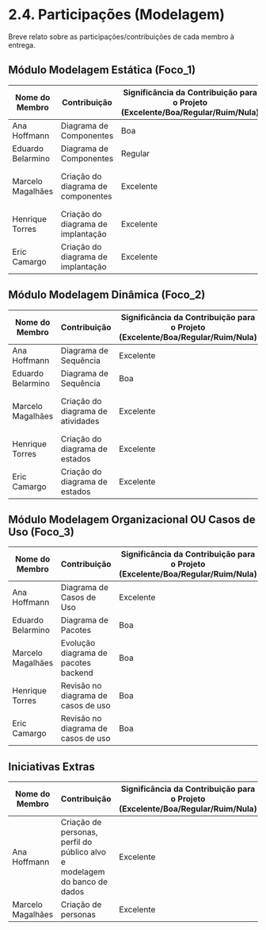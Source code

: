 # 2.4. Participações (Modelagem)

Breve relato sobre as participações/contribuições de cada membro à entrega.

## Módulo Modelagem Estática (Foco_1)

| Nome do Membro    | Contribuição                       | Significância da Contribuição para o Projeto (Excelente/Boa/Regular/Ruim/Nula) | Comprobatórios Claros (com link)                                                                                                                                                                |
| ----------------- | ---------------------------------- | ------------------------------------------------------------------------------ | ----------------------------------------------------------------------------------------------------------------------------------------------------------------------------------------------- |
| Ana Hoffmann | Diagrama de Componentes            | Boa                                                                        | [Diagrama de Componentes](/Modelagem/2.1.ModelagemEstatica.md?id=_213-diagrama-de-componentes)                                                                                                  |
| Eduardo Belarmino | Diagrama de Componentes            | Regular                                                                        | [Diagrama de Componentes](/Modelagem/2.1.ModelagemEstatica.md?id=_213-diagrama-de-componentes)                                                                                                  |
| Marcelo Magalhães | Criação do diagrama de componentes | Excelente                                                                      | - [Docs Diagrama de Componentes](/Modelagem/2.1.ModelagemEstatica?id=_213-diagrama-de-componentes) <br> - [Diagrama](https://lucid.app/documents/embedded/8c5c6cae-13a7-4503-b323-34caffe1f484) |
| Henrique Torres   | Criação do diagrama de implantação | Excelente                                                                      | - [Docs Diagrama de Implantação](/Modelagem/2.1.ModelagemEstatica?id=_212-diagrama-de-implantação)                                                                                              |
| Eric Camargo      | Criação do diagrama de implantação | Excelente                                                                      | - [Docs Diagrama de Implantação](/Modelagem/2.1.ModelagemEstatica?id=_212-diagrama-de-implantação)                                                                                              |

<!-- EXEMPLO:
| Fulano  |  1. Participação na elaboração do Diagrama de Classes. | Boa | Registro nos Versionamentos do Documento de Modelagem Estática, conforme (link).

TODOS DEVEM PARTICIPAR, MOSTRANDO SEUS PONTOS DE VISTA E COMO COLABORARAM NESSA ETAPA DA ENTREGA COM COMPROBATÓRIOS. -->

## Módulo Modelagem Dinâmica (Foco_2)

| Nome do Membro    | Contribuição                      | Significância da Contribuição para o Projeto (Excelente/Boa/Regular/Ruim/Nula) | Comprobatórios Claros (com link)                                                                                                                                                                                                     |
| ----------------- | --------------------------------- | ------------------------------------------------------------------------------ | ------------------------------------------------------------------------------------------------------------------------------------------------------------------------------------------------------------------------------------ |
| Ana Hoffmann | Diagrama de Sequência            | Excelente                                                                        | [Diagrama de Sequência](/Modelagem/2.2.ModelagemDinamica.md?id=_223-diagrama-de-sequência)                                                                                                  |
| Eduardo Belarmino | Diagrama de Sequência             | Boa                                                                            | [Diagrama de Sequência](/Modelagem/2.2.ModelagemDinamica.md?id=_223-diagrama-de-sequência)                                                                                                                                           |
| Marcelo Magalhães | Criação do diagrama de atividades | Excelente                                                                      | - [Docs Diagrama de Atividades](/Modelagem/2.2.ModelagemDinamica.md?id=_224-diagrama-de-atividades) <br> - [Commit](https://github.com/UnBArqDsw2024-2/2024.2_G2_Brecho_Entrega_02_/commit/819ab69dfcc0cd86506b4d2541908e1460b5124f) |
| Henrique Torres   | Criação do diagrama de estados    | Excelente                                                                      | - [Docs Diagrama de Estados](/Modelagem/2.2.ModelagemDinamica?id=_222-diagrama-de-estados)                                                                                                                                           |
| Eric Camargo      | Criação do diagrama de estados    | Excelente                                                                      | - [Docs Diagrama de Estados](/Modelagem/2.2.ModelagemDinamica?id=_222-diagrama-de-estados)                                                                                                                                           |

<!-- EXEMPLO:
| Fulano  |  1. Participação na elaboração do Diagrama de Atividades. | Boa | Registro nos Versionamentos do Documento de Modelagem Dinâmica, conforme (link).

TODOS DEVEM PARTICIPAR, MOSTRANDO SEUS PONTOS DE VISTA E COMO COLABORARAM NESSA ETAPA DA ENTREGA COM COMPROBATÓRIOS. -->

## Módulo Modelagem Organizacional OU Casos de Uso (Foco_3)

| Nome do Membro    | Contribuição                         | Significância da Contribuição para o Projeto (Excelente/Boa/Regular/Ruim/Nula) | Comprobatórios Claros (com link)                                                                                                                                                              |
| ----------------- | ------------------------------------ | ------------------------------------------------------------------------------ | --------------------------------------------------------------------------------------------------------------------------------------------------------------------------------------------- |
| Ana Hoffmann | Diagrama de Casos de Uso            | Excelente                                                                        | [Diagrama de Casos de Uso](https://unbarqdsw2024-2.github.io/2024.2_G2_Brecho_Entrega_02_/#/Modelagem/DiagramaCasoUso))                                                                                                  |
| Eduardo Belarmino | Diagrama de Pacotes                  | Boa                                                                            | [Diagrama de Pacotes](/Modelagem/2.3.ModelagemOrganizacionalCasosDeUso.md?id=_232-diagrama-de-pacotes)                                                                                        |
| Marcelo Magalhães | Evolução diagrama de pacotes backend | Boa                                                                            | - [Diagrama de Pacotes](/Modelagem/2.3.ModelagemOrganizacionalCasosDeUso.md?id=_232-diagrama-de-pacotes) <br> - [PR](https://github.com/UnBArqDsw2024-2/2024.2_G2_Brecho_Entrega_02_/pull/13) |
| Henrique Torres   | Revisão no diagrama de casos de uso  | Boa                                                                            | - [Docs Diagrama de Casos de Uso](/Modelagem/2.3.ModelagemOrganizacionalCasosDeUso?id=_231-diagrama-de-casos-de-uso)                                                                          |
| Eric Camargo      | Revisão no diagrama de casos de uso  | Boa                                                                            | - [Docs Diagrama de Casos de Uso](/Modelagem/2.3.ModelagemOrganizacionalCasosDeUso?id=_231-diagrama-de-casos-de-uso)                                                                          |

<!-- EXEMPLO:
| Fulano  |  1. Participação na elaboração do Diagrama de Pacotes. | Boa | Registro nos Versionamentos do Documento de Modelagem Organizacional, conforme (link).

TODOS DEVEM PARTICIPAR, MOSTRANDO SEUS PONTOS DE VISTA E COMO COLABORARAM NESSA ETAPA DA ENTREGA COM COMPROBATÓRIOS. -->

## Iniciativas Extras

| Nome do Membro    | Contribuição        | Significância da Contribuição para o Projeto (Excelente/Boa/Regular/Ruim/Nula) | Comprobatórios Claros (com link)                                                                                                                        |
| ----------------- | ------------------- | ------------------------------------------------------------------------------ | ------------------------------------------------------------------------------------------------------------------------------------------------------- |
| Ana Hoffmann | Criação de personas, perfil do público alvo e modelagem do banco de dados            | Excelente                                                                        | [Personas](/Modelagem/2.5.IniciativasExtras.md?id=_252-personas) <br> [Perfil de usuário](https://unbarqdsw2024-2.github.io/2024.2_G2_Brecho_Entrega_02_/#/Modelagem/PerfilUsuario) <br> [Modelagem do Banco de Dados](https://unbarqdsw2024-2.github.io/2024.2_G2_Brecho_Entrega_02_/#/Modelagem/Modelagem)                                                                                          |
| Marcelo Magalhães | Criação de personas | Excelente                                                                      | - [Personas](/Modelagem/2.5.IniciativasExtras.md?id=_252-personas) <br> - [PR](https://github.com/UnBArqDsw2024-2/2024.2_G2_Brecho_Entrega_02_/pull/21) |
